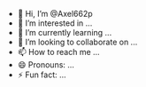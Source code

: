 - 👋 Hi, I’m @Axel662p
- 👀 I’m interested in ...
- 🌱 I’m currently learning ...
- 💞️ I’m looking to collaborate on ...
- 📫 How to reach me ...
- 😄 Pronouns: ...
- ⚡ Fun fact: ...

<!---
Axel662p/Axel662p is a ✨ special ✨ repository because its `README.md` (this file) appears on your GitHub profile.
You can click the Preview link to take a look at your changes.
--->
